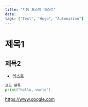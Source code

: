```yaml
---
title: "자동 포스팅 테스트"
date: 
tags: ["Test", "Hugo", "Automation"]
---
```


# 제목1


## 제목2

- 리스트

```python
코드 블록
print("hello, world")
```


https://www.google.com